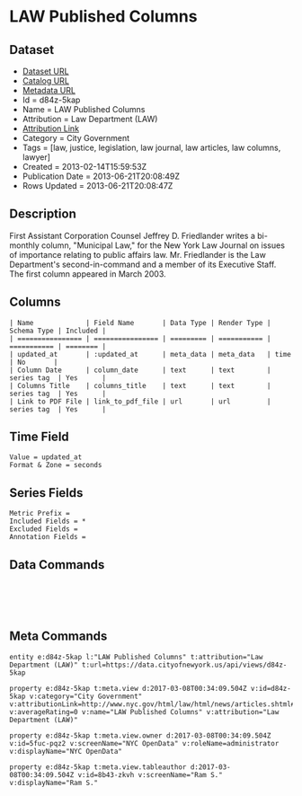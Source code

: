 # LAW Published Columns

## Dataset

* [Dataset URL](https://data.cityofnewyork.us/api/views/d84z-5kap/rows.json?max_rows=100)
* [Catalog URL](https://catalog.data.gov/dataset/law-published-columns-43e0a)
* [Metadata URL](https://data.cityofnewyork.us/api/views/d84z-5kap)
* Id = d84z-5kap
* Name = LAW Published Columns
* Attribution = Law Department (LAW)
* [Attribution Link](http://www.nyc.gov/html/law/html/news/articles.shtml#2012)
* Category = City Government
* Tags = [law, justice, legislation, law journal, law articles, law columns, lawyer]
* Created = 2013-02-14T15:59:53Z
* Publication Date = 2013-06-21T20:08:49Z
* Rows Updated = 2013-06-21T20:08:47Z

## Description

First Assistant Corporation Counsel Jeffrey D. Friedlander writes a bi-monthly column, "Municipal Law," for the New York Law Journal on issues of importance relating to public affairs law. Mr. Friedlander is the Law Department's second-in-command and a member of its Executive Staff. The first column appeared in March 2003.

## Columns

```ls
| Name             | Field Name       | Data Type | Render Type | Schema Type | Included | 
| ================ | ================ | ========= | =========== | =========== | ======== | 
| updated_at       | :updated_at      | meta_data | meta_data   | time        | No       | 
| Column Date      | column_date      | text      | text        | series tag  | Yes      | 
| Columns Title    | columns_title    | text      | text        | series tag  | Yes      | 
| Link to PDF File | link_to_pdf_file | url       | url         | series tag  | Yes      | 
```

## Time Field

```ls
Value = updated_at
Format & Zone = seconds
```

## Series Fields

```ls
Metric Prefix = 
Included Fields = *
Excluded Fields = 
Annotation Fields = 
```

## Data Commands

```ls





```

## Meta Commands

```ls
entity e:d84z-5kap l:"LAW Published Columns" t:attribution="Law Department (LAW)" t:url=https://data.cityofnewyork.us/api/views/d84z-5kap

property e:d84z-5kap t:meta.view d:2017-03-08T00:34:09.504Z v:id=d84z-5kap v:category="City Government" v:attributionLink=http://www.nyc.gov/html/law/html/news/articles.shtml#2012 v:averageRating=0 v:name="LAW Published Columns" v:attribution="Law Department (LAW)"

property e:d84z-5kap t:meta.view.owner d:2017-03-08T00:34:09.504Z v:id=5fuc-pqz2 v:screenName="NYC OpenData" v:roleName=administrator v:displayName="NYC OpenData"

property e:d84z-5kap t:meta.view.tableauthor d:2017-03-08T00:34:09.504Z v:id=8b43-zkvh v:screenName="Ram S." v:displayName="Ram S."
```
